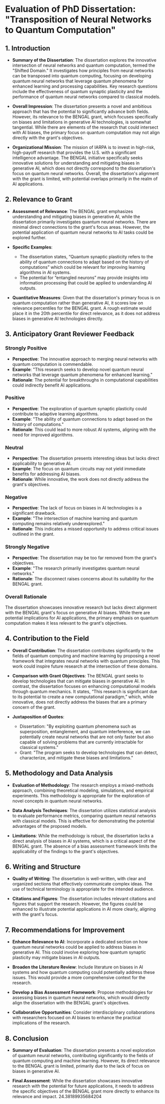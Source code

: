 # Evaluation of PhD Dissertation: "Transposition of Neural Networks to Quantum Computation"

## 1. Introduction

- **Summary of the Dissertation**: The dissertation explores the innovative intersection of neural networks and quantum computation, termed the "Shifted Domain." It investigates how principles from neural networks can be transposed into quantum computing, focusing on developing quantum neural networks that leverage quantum phenomena for enhanced learning and processing capabilities. Key research questions include the effectiveness of quantum synaptic plasticity and the performance of quantum neural networks compared to classical models.

- **Overall Impression**: The dissertation presents a novel and ambitious approach that has the potential to significantly advance both fields. However, its relevance to the BENGAL grant, which focuses specifically on biases and limitations in generative AI technologies, is somewhat tangential. While there are elements of the research that could intersect with AI biases, the primary focus on quantum computation may not align directly with the grant's objectives.

- **Organizational Mission**: The mission of IARPA is to invest in high-risk, high-payoff research that provides the U.S. with a significant intelligence advantage. The BENGAL initiative specifically seeks innovative solutions for understanding and mitigating biases in generative AI, which does not directly correspond to the dissertation's focus on quantum neural networks. Overall, the dissertation's alignment with the grant is limited, with potential overlaps primarily in the realm of AI applications.

## 2. Relevance to Grant

- **Assessment of Relevance**: The BENGAL grant emphasizes understanding and mitigating biases in generative AI, while the dissertation primarily investigates quantum neural networks. There are minimal direct connections to the grant's focus areas. However, the potential application of quantum neural networks to AI tasks could be explored further.

- **Specific Examples**:
  - The dissertation states, “Quantum synaptic plasticity refers to the ability of quantum connections to adapt based on the history of computations” which could be relevant for improving learning algorithms in AI systems.
  - The potential for “entangled neurons” may provide insights into information processing that could be applied to understanding AI outputs.

- **Quantitative Measures**: Given that the dissertation's primary focus is on quantum computation rather than generative AI, it scores low on relevance percentiles for the BENGAL grant. A rough estimate would place it in the 20th percentile for direct relevance, as it does not address biases in generative AI technologies directly.

## 3. Anticipatory Grant Reviewer Feedback

### Strongly Positive
- **Perspective**: The innovative approach to merging neural networks with quantum computation is commendable.
- **Example**: "This research seeks to develop novel quantum neural networks that leverage quantum phenomena for enhanced learning."
- **Rationale**: The potential for breakthroughs in computational capabilities could indirectly benefit AI applications.

### Positive
- **Perspective**: The exploration of quantum synaptic plasticity could contribute to adaptive learning algorithms.
- **Example**: "The ability of quantum connections to adapt based on the history of computations."
- **Rationale**: This could lead to more robust AI systems, aligning with the need for improved algorithms.

### Neutral
- **Perspective**: The dissertation presents interesting ideas but lacks direct applicability to generative AI.
- **Example**: The focus on quantum circuits may not yield immediate benefits for addressing AI biases.
- **Rationale**: While innovative, the work does not directly address the grant's objectives.

### Negative
- **Perspective**: The lack of focus on biases in AI technologies is a significant drawback.
- **Example**: "The intersection of machine learning and quantum computing remains relatively underexplored."
- **Rationale**: This indicates a missed opportunity to address critical issues outlined in the grant.

### Strongly Negative
- **Perspective**: The dissertation may be too far removed from the grant's objectives.
- **Example**: "The research primarily investigates quantum neural networks."
- **Rationale**: The disconnect raises concerns about its suitability for the BENGAL grant.

### Overall Rationale
The dissertation showcases innovative research but lacks direct alignment with the BENGAL grant's focus on generative AI biases. While there are potential implications for AI applications, the primary emphasis on quantum computation makes it less relevant to the grant's objectives.

## 4. Contribution to the Field

- **Overall Contribution**: The dissertation contributes significantly to the fields of quantum computing and machine learning by proposing a novel framework that integrates neural networks with quantum principles. This work could inspire future research at the intersection of these domains.

- **Comparison with Grant Objectives**: The BENGAL grant seeks to develop technologies that can mitigate biases in generative AI. In contrast, the dissertation focuses on enhancing computational models through quantum mechanics. It states, “This research is significant due to its potential to create a new computational paradigm,” which, while innovative, does not directly address the biases that are a primary concern of the grant.

- **Juxtaposition of Quotes**:
  - Dissertation: "By exploiting quantum phenomena such as superposition, entanglement, and quantum interference, we can potentially create neural networks that are not only faster but also capable of solving problems that are currently intractable for classical systems."
  - Grant: "The program seeks to develop technologies that can detect, characterize, and mitigate these biases and limitations."

## 5. Methodology and Data Analysis

- **Evaluation of Methodology**: The research employs a mixed-methods approach, combining theoretical modeling, simulations, and empirical experiments. This methodology is appropriate for the exploration of novel concepts in quantum neural networks.

- **Data Analysis Techniques**: The dissertation utilizes statistical analysis to evaluate performance metrics, comparing quantum neural networks with classical models. This is effective for demonstrating the potential advantages of the proposed models.

- **Limitations**: While the methodology is robust, the dissertation lacks a direct analysis of biases in AI systems, which is a critical aspect of the BENGAL grant. The absence of a bias assessment framework limits the applicability of the findings to the grant's objectives.

## 6. Writing and Structure

- **Quality of Writing**: The dissertation is well-written, with clear and organized sections that effectively communicate complex ideas. The use of technical terminology is appropriate for the intended audience.

- **Citations and Figures**: The dissertation includes relevant citations and figures that support the research. However, the figures could be enhanced to illustrate potential applications in AI more clearly, aligning with the grant's focus.

## 7. Recommendations for Improvement

- **Enhance Relevance to AI**: Incorporate a dedicated section on how quantum neural networks could be applied to address biases in generative AI. This could involve exploring how quantum synaptic plasticity may mitigate biases in AI outputs.

- **Broaden the Literature Review**: Include literature on biases in AI systems and how quantum computing could potentially address these issues. This would provide a more comprehensive context for the research.

- **Develop a Bias Assessment Framework**: Propose methodologies for assessing biases in quantum neural networks, which would directly align the dissertation with the BENGAL grant's objectives.

- **Collaborative Opportunities**: Consider interdisciplinary collaborations with researchers focused on AI biases to enhance the practical implications of the research.

## 8. Conclusion

- **Summary of Evaluation**: The dissertation presents a novel exploration of quantum neural networks, contributing significantly to the fields of quantum computing and machine learning. However, its direct relevance to the BENGAL grant is limited, primarily due to the lack of focus on biases in generative AI.

- **Final Assessment**: While the dissertation showcases innovative research with the potential for future applications, it needs to address the specific objectives of the BENGAL grant more directly to enhance its relevance and impact. 24.38189935684204